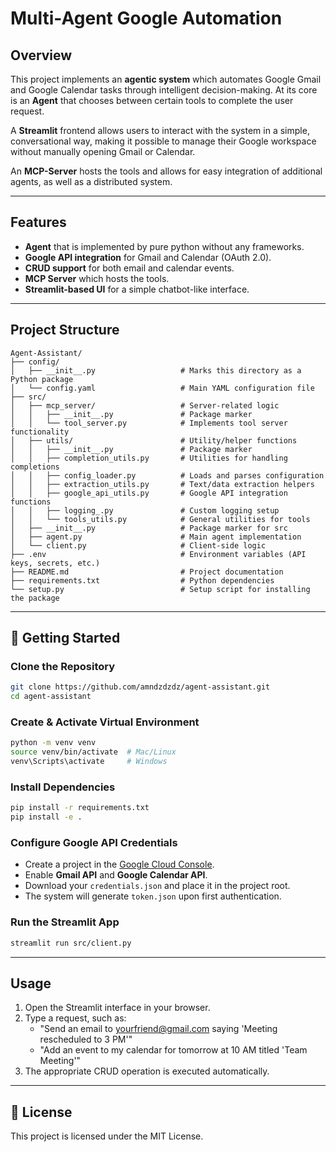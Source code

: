 # Multi-Agent Google Automation

## Overview

This project implements an **agentic system** which automates Google Gmail and Google Calendar tasks through intelligent decision-making. At its core is an **Agent** that chooses between certain tools to complete the user request.

A **Streamlit** frontend allows users to interact with the system in a simple, conversational way, making it possible to manage their Google workspace without manually opening Gmail or Calendar.

An **MCP-Server** hosts the tools and allows for easy integration of additional agents, as well as a distributed system.

---

## Features

- **Agent** that is implemented by pure python without any frameworks.
- **Google API integration** for Gmail and Calendar (OAuth 2.0).
- **CRUD support** for both email and calendar events.
- **MCP Server** which hosts the tools.
- **Streamlit-based UI** for a simple chatbot-like interface.

---

## Project Structure

```
Agent-Assistant/
├── config/
│   ├── __init__.py                   # Marks this directory as a Python package
│   └── config.yaml                   # Main YAML configuration file
├── src/
│   ├── mcp_server/                   # Server-related logic
│   │   ├── __init__.py               # Package marker
│   │   └── tool_server.py            # Implements tool server functionality
│   ├── utils/                        # Utility/helper functions
│   │   ├── __init__.py               # Package marker
│   │   ├── completion_utils.py       # Utilities for handling completions
│   │   ├── config_loader.py          # Loads and parses configuration
│   │   ├── extraction_utils.py       # Text/data extraction helpers
│   │   ├── google_api_utils.py       # Google API integration functions
│   │   ├── logging_.py               # Custom logging setup
│   │   └── tools_utils.py            # General utilities for tools
│   ├── __init__.py                   # Package marker for src
│   ├── agent.py                      # Main agent implementation
│   └── client.py                     # Client-side logic
├── .env                              # Environment variables (API keys, secrets, etc.)
├── README.md                         # Project documentation
├── requirements.txt                  # Python dependencies
└── setup.py                          # Setup script for installing the package
```

---

## 🚀 Getting Started

### Clone the Repository

```bash
git clone https://github.com/amndzdzdz/agent-assistant.git
cd agent-assistant
```

### Create & Activate Virtual Environment

```bash
python -m venv venv
source venv/bin/activate  # Mac/Linux
venv\Scripts\activate     # Windows
```

### Install Dependencies

```bash
pip install -r requirements.txt
pip install -e .
```

### Configure Google API Credentials

- Create a project in the [Google Cloud Console](https://console.cloud.google.com/).
- Enable **Gmail API** and **Google Calendar API**.
- Download your `credentials.json` and place it in the project root.
- The system will generate `token.json` upon first authentication.

### Run the Streamlit App

```bash
streamlit run src/client.py
```

---

## Usage

1. Open the Streamlit interface in your browser.
2. Type a request, such as:
   - "Send an email to yourfriend@gmail.com saying 'Meeting rescheduled to 3 PM'"
   - "Add an event to my calendar for tomorrow at 10 AM titled 'Team Meeting'"
3. The appropriate CRUD operation is executed automatically.

---

## 📜 License

This project is licensed under the MIT License.
